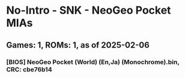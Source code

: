 # No-Intro - SNK - NeoGeo Pocket MIAs
## Games: 1, ROMs: 1, as of 2025-02-06
### [BIOS] NeoGeo Pocket (World) (En,Ja) (Monochrome).bin, CRC: cbe76b14
